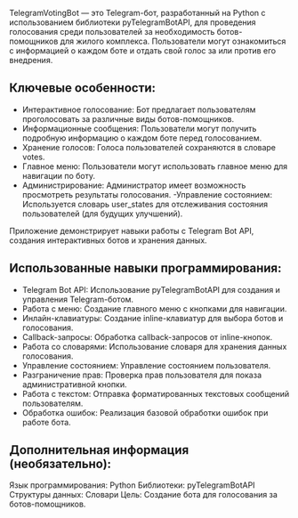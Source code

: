 TelegramVotingBot — это Telegram-бот, разработанный на Python с использованием библиотеки pyTelegramBotAPI, для проведения голосования среди пользователей за необходимость ботов-помощников для жилого комплекса. Пользователи могут ознакомиться с информацией о каждом боте и отдать свой голос за или против его внедрения. 

## Ключевые особенности:

- Интерактивное голосование: Бот предлагает пользователям проголосовать за различные виды ботов-помощников.
- Информационные сообщения: Пользователи могут получить подробную информацию о каждом боте перед голосованием.
- Хранение голосов: Голоса пользователей сохраняются в словаре votes.
- Главное меню: Пользователи могут использовать главное меню для навигации по боту.
- Администрирование: Администратор имеет возможность просмотреть результаты голосования.
-Управление состоянием: Используется словарь user_states для отслеживания состояния пользователей (для будущих улучшений).

Приложение демонстрирует навыки работы с Telegram Bot API, создания интерактивных ботов и хранения данных.

## Использованные навыки программирования:

- Telegram Bot API: Использование pyTelegramBotAPI для создания и управления Telegram-ботом.
- Работа с меню: Создание главного меню с кнопками для навигации.
- Инлайн-клавиатуры: Создание inline-клавиатур для выбора ботов и голосования.
- Callback-запросы: Обработка callback-запросов от inline-кнопок.
- Работа со словарями: Использование словаря для хранения данных голосования.
- Управление состоянием: Управление состоянием пользователя.
- Разграничение прав: Проверка прав пользователя для показа административной кнопки.
- Работа с текстом: Отправка форматированных текстовых сообщений пользователям.
- Обработка ошибок: Реализация базовой обработки ошибок при работе бота.

## Дополнительная информация (необязательно):

Язык программирования: Python
Библиотеки: pyTelegramBotAPI
Структуры данных: Словари
Цель: Создание бота для голосования за ботов-помощников.
